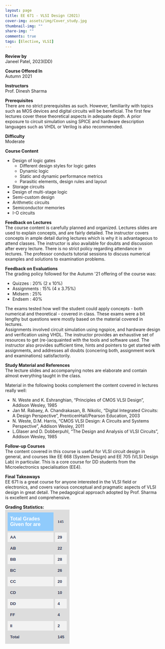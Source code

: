 ```yaml
---
layout: page
title: EE 671 - VLSI Design (2021)
cover-img: assets/img/Cover_study.jpg
thumbnail-img: ""
share-img: ""
comments: true
tags: [Elective, VLSI]
---
```


**Review by**  
Janeel Patel, 2023(DD)

**Course Offered In**  
Autumn 2021

**Instructors**  
Prof. Dinesh Sharma

**Prerequisites**  
There are no strict prerequisites as such. However, familiarity with topics such as MOS devices and digital circuits will be beneficial. The first few lectures cover these theoretical aspects in adequate depth. A prior exposure to circuit simulation using SPICE and hardware description languages such as VHDL or Verilog is also recommended.

**Difficulty**  
Moderate

**Course Content**  
- Design of logic gates
    - Different design styles for logic gates
    - Dynamic logic
    - Static and dynamic performance metrics
    - Parasitic elements, design rules and layout
- Storage circuits
- Design of multi-stage logic
- Semi-custom design
- Arithmetic circuits
- Semiconductor memories
- I-O circuits 

**Feedback on Lectures**  
The course content is carefully planned and organized. Lectures slides are used to explain concepts, and are fairly detailed. The instructor covers concepts in ample detail during lectures which is why it is advantageous to attend classes. The instructor is also available for doubts and discussion after every lecture. There is no strict policy regarding attendance in lectures. The professor conducts tutorial sessions to discuss numerical examples and solutions to examination problems.

**Feedback on Evaluations**  
The grading policy followed for the Autumn '21 offering of the course was:
- Quizzes     : 20% (2 x 10%)
- Assignments : 15% (4 x 3.75%)
- Midsem      : 25%
- Endsem      : 40%

The exams tested how well the student could apply concepts - both numerical and theoretical - covered in class. These exams were a bit lengthy but questions were mostly based on the material covered in lectures.  
Assignments involved circuit simulation using ngspice, and hardware design and verification using VHDL. The instructor provides an exhaustive set of resources to get (re-)acquainted with the tools and software used. The instructor also provides sufficient time, hints and pointers to get started with  assignments, and addresses all doubts (concering both, assignment work and examinations) satisfactorily.

**Study Material and References**  
The lecture slides and accompanying notes are elaborate and contain almost everything taught in the class.

Material in the following books complement the content covered in lectures really well:
- N. Weste and K. Eshranghian, “Principles of CMOS VLSI Design”, Addison Wesley, 1985
- Jan M. Rabaey, A. Chandrakasan, B. Nikolic, “Digital Integrated Circuits: A Design Perspective”, PrenticenHall/Pearson Education, 2003
- N. Weste, D.M. Harris, “CMOS VLSI Design: A Circuits and Systems Perspective”, Addison Wesley, 2011
- L.Glaser and D. Dobberpuhl, “The Design and Analysis of VLSI Circuits”, Addison Wesley, 1985

**Follow-up Courses**  
The content covered in this course is useful for VLSI circuit design in general, and courses like EE 668 (System Design) and EE 705 (VLSI Design Lab) in particular. This is a core course for DD students from the Microelectronics specialisation (EE4).

**Final Takeaways**  
EE 671 is a great course for anyone interested in the VLSI field or electronics, and covers various conceptual and pragmatic aspects of VLSI design in great detail. The pedagogical approach adopted by Prof. Sharma is excellent and comprehensive.

**Grading Statistics:**  
![Grades](EE671_2021_grades.png)
